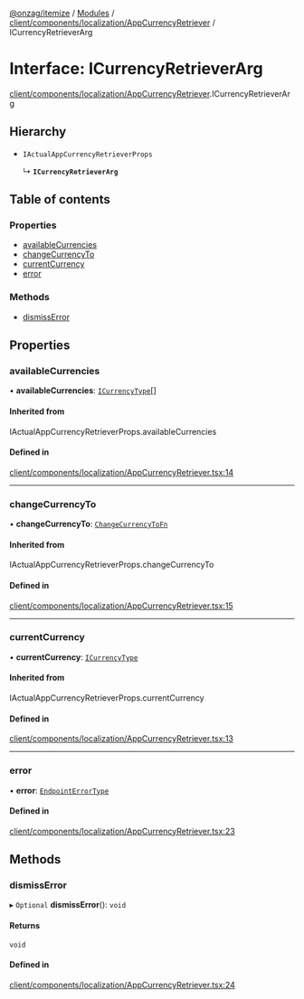 [@onzag/itemize](../README.md) / [Modules](../modules.md) / [client/components/localization/AppCurrencyRetriever](../modules/client_components_localization_AppCurrencyRetriever.md) / ICurrencyRetrieverArg

# Interface: ICurrencyRetrieverArg

[client/components/localization/AppCurrencyRetriever](../modules/client_components_localization_AppCurrencyRetriever.md).ICurrencyRetrieverArg

## Hierarchy

- `IActualAppCurrencyRetrieverProps`

  ↳ **`ICurrencyRetrieverArg`**

## Table of contents

### Properties

- [availableCurrencies](client_components_localization_AppCurrencyRetriever.ICurrencyRetrieverArg.md#availablecurrencies)
- [changeCurrencyTo](client_components_localization_AppCurrencyRetriever.ICurrencyRetrieverArg.md#changecurrencyto)
- [currentCurrency](client_components_localization_AppCurrencyRetriever.ICurrencyRetrieverArg.md#currentcurrency)
- [error](client_components_localization_AppCurrencyRetriever.ICurrencyRetrieverArg.md#error)

### Methods

- [dismissError](client_components_localization_AppCurrencyRetriever.ICurrencyRetrieverArg.md#dismisserror)

## Properties

### availableCurrencies

• **availableCurrencies**: [`ICurrencyType`](imported_resources.ICurrencyType.md)[]

#### Inherited from

IActualAppCurrencyRetrieverProps.availableCurrencies

#### Defined in

[client/components/localization/AppCurrencyRetriever.tsx:14](https://github.com/onzag/itemize/blob/a24376ed/client/components/localization/AppCurrencyRetriever.tsx#L14)

___

### changeCurrencyTo

• **changeCurrencyTo**: [`ChangeCurrencyToFn`](../modules/client_internal_providers_locale_provider.md#changecurrencytofn)

#### Inherited from

IActualAppCurrencyRetrieverProps.changeCurrencyTo

#### Defined in

[client/components/localization/AppCurrencyRetriever.tsx:15](https://github.com/onzag/itemize/blob/a24376ed/client/components/localization/AppCurrencyRetriever.tsx#L15)

___

### currentCurrency

• **currentCurrency**: [`ICurrencyType`](imported_resources.ICurrencyType.md)

#### Inherited from

IActualAppCurrencyRetrieverProps.currentCurrency

#### Defined in

[client/components/localization/AppCurrencyRetriever.tsx:13](https://github.com/onzag/itemize/blob/a24376ed/client/components/localization/AppCurrencyRetriever.tsx#L13)

___

### error

• **error**: [`EndpointErrorType`](../modules/base_errors.md#endpointerrortype)

#### Defined in

[client/components/localization/AppCurrencyRetriever.tsx:23](https://github.com/onzag/itemize/blob/a24376ed/client/components/localization/AppCurrencyRetriever.tsx#L23)

## Methods

### dismissError

▸ `Optional` **dismissError**(): `void`

#### Returns

`void`

#### Defined in

[client/components/localization/AppCurrencyRetriever.tsx:24](https://github.com/onzag/itemize/blob/a24376ed/client/components/localization/AppCurrencyRetriever.tsx#L24)

